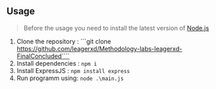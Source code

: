 ## Usage

> Before the usage you need to install the latest version of [Node.js](https://nodejs.org/en/download/)
1. Clone the repository : ```git clone https://github.com/leagerxd/Methodology-labs-leagerxd-FinalConcluded````
2. Install dependencies : ```npm i```
3. Install ExpressJS : ```npm install express```
3. Run programm using: ```node .\main.js```